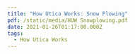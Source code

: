 ```yaml
---
title: "How Utica Works: Snow Plowing"
pdf: /static/media/HUW Snowplowing.pdf
date: 2021-01-26T01:17:00.000Z
tags:
  - How Utica Works
---
```

